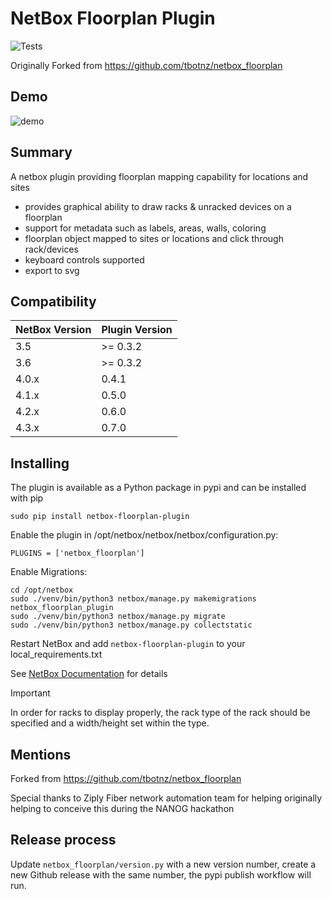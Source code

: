 # NetBox Floorplan Plugin

<img src="https://github.com/netboxlabs/netbox-floorplan-plugin/workflows/tests/badge.svg" alt="Tests"/>

Originally Forked from https://github.com/tbotnz/netbox_floorplan

## Demo
![demo](/media/demo.gif)

## Summary
A netbox plugin providing floorplan mapping capability for locations and sites

- provides graphical ability to draw racks & unracked devices on a floorplan
- support for metadata such as labels, areas, walls, coloring
- floorplan object mapped to sites or locations and click through rack/devices
- keyboard controls supported
- export to svg

## Compatibility

| NetBox Version | Plugin Version |
|-------------|-----------|
| 3.5         | >= 0.3.2  |
| 3.6         | >= 0.3.2  |
| 4.0.x       | 0.4.1     |
| 4.1.x       | 0.5.0     |
| 4.2.x       | 0.6.0     |
| 4.3.x       | 0.7.0     |

## Installing

The plugin is available as a Python package in pypi and can be installed with pip  


```
sudo pip install netbox-floorplan-plugin
```
Enable the plugin in /opt/netbox/netbox/netbox/configuration.py:
```
PLUGINS = ['netbox_floorplan']
```
Enable Migrations:
```
cd /opt/netbox
sudo ./venv/bin/python3 netbox/manage.py makemigrations netbox_floorplan_plugin
sudo ./venv/bin/python3 netbox/manage.py migrate
sudo ./venv/bin/python3 netbox/manage.py collectstatic
```

Restart NetBox and add `netbox-floorplan-plugin` to your local_requirements.txt

See [NetBox Documentation](https://docs.netbox.dev/en/stable/plugins/#installing-plugins) for details

>[!IMPORTANT]
>In order for racks to display properly, the rack type of the rack should be specified and a width/height set within the type. 

## Mentions

Forked from https://github.com/tbotnz/netbox_floorplan

Special thanks to Ziply Fiber network automation team for helping originally helping to conceive this during the NANOG hackathon

## Release process

Update `netbox_floorplan/version.py` with a new version number, create a new Github release with the same number, the pypi publish workflow will run.
